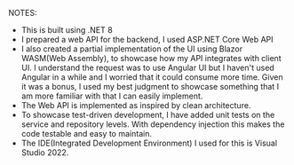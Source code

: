 NOTES:
- This is built using .NET 8
- I prepared a web API for the backend, I used ASP.NET Core Web API
- I also created a partial implementation of the UI using Blazor WASM(Web Assembly), to showcase how my API integrates with client UI. I understand the request was to use Angular UI but I haven't used Angular in a while and I worried that it could consume more time. Given it was a bonus, I used my best judgment to showcase something that I am more familiar with that I can easily implement.
- The Web API is implemented as inspired by clean architecture.
- To showcase test-driven development, I have added unit tests on the service and repository levels. With dependency injection this makes the code testable and easy to maintain.
- The IDE(Integrated Development Environment) I used for this is Visual Studio 2022.
